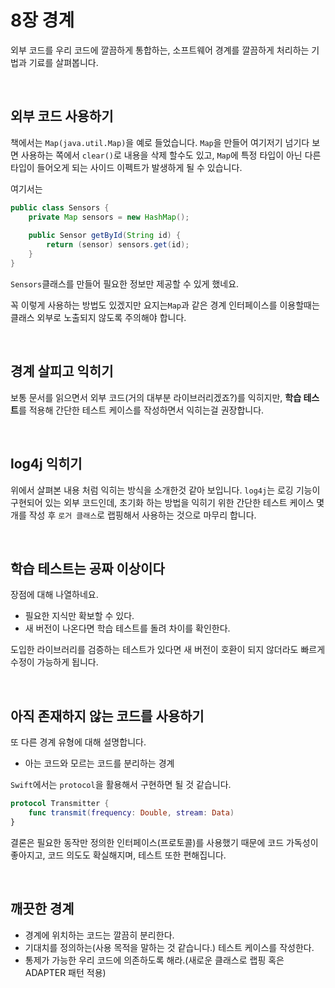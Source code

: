 # 8장 경계

외부 코드를 우리 코드에 깔끔하게 통합하는, 소프트웨어 경계를 깔끔하게 처리하는 기법과 기료를 살펴봅니다.

<br>

## 외부 코드 사용하기
책에서는 `Map(java.util.Map)`을 예로 들었습니다. `Map`을 만들어 여기저기 넘기다 보면 사용하는 쪽에서 `clear()`로 내용을 삭제 할수도 있고, `Map`에 특정 타입이 아닌 다른 타입이 들어오게 되는 사이드 이펙트가 발생하게 될 수 있습니다.

여기서는 

```java
public class Sensors {
    private Map sensors = new HashMap();
    
    public Sensor getById(String id) {
        return (sensor) sensors.get(id);
    }
}
```

`Sensors`클래스를 만들어 필요한 정보만 제공할 수 있게 했네요.

꼭 이렇게 사용하는 방법도 있겠지만 
요지는`Map`과 같은 경계 인터페이스를 이용할때는 클래스 외부로 노출되지 않도록 주의해야 합니다.

<br>

## 경계 살피고 익히기
보통 문서를 읽으면서 외부 코드(거의 대부분 라이브러리겠죠?)를 익히지만, **학습 테스트**를 적용해 간단한 테스트 케이스를 작성하면서 익히는걸 권장합니다.

<br>

## log4j 익히기
위에서 살펴본 내용 처럼 익히는 방식을 소개한것 같아 보입니다.
`log4j`는 로깅 기능이 구현되어 있는 외부 코드인데, 초기화 하는 방법을 익히기 위한 간단한 테스트 케이스 몇 개를 작성 후 `로거 클래스`로 랩핑해서 사용하는 것으로 마무리 합니다.

<br>

## 학습 테스트는 공짜 이상이다
장점에 대해 나열하네요.
- 필요한 지식만 확보할 수 있다.
- 새 버전이 나온다면 학습 테스트를 돌려 차이를 확인한다.

도입한 라이브러리를 검증하는 테스트가 있다면 새 버전이 호환이 되지 않더라도 빠르게 수정이 가능하게 됩니다.

<br>

## 아직 존재하지 않는 코드를 사용하기
또 다른 경계 유형에 대해 설명합니다.
- 아는 코드와 모르는 코드를 분리하는 경계

`Swift`에서는 `protocol`을 활용해서 구현하면 될 것 같습니다.
```swift
protocol Transmitter {
    func transmit(frequency: Double, stream: Data)
}
```

결론은 필요한 동작만 정의한 인터페이스(프로토콜)를 사용했기 때문에 코드 가독성이 좋아지고, 코드 의도도 확실해지며, 테스트 또한 편해집니다.

<br>

## 깨끗한 경계
- 경계에 위치하는 코드는 깔끔히 분리한다.
- 기대치를 정의하는(사용 목적을 말하는 것 같습니다.) 테스트 케이스를 작성한다.
- 통제가 가능한 우리 코드에 의존하도록 해라.(새로운 클래스로 랩핑 혹은 ADAPTER 패턴 적용)
